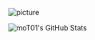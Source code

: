 ![picture](https://raw.githubusercontent.com/saadeghi/saadeghi/master/dino.gif)

![moT01's GitHub Stats](https://github-readme-stats.vercel.app/api?username=moT01&hide=["stars"]&show_icons=true)

<!--
**moT01/moT01** is a ✨ _special_ ✨ repository because its `README.md` (this file) appears on your GitHub profile.

Here are some ideas to get you started:

- 🔭 I’m currently working on ...
- 🌱 I’m currently learning ...
- 👯 I’m looking to collaborate on ...
- 🤔 I’m looking for help with ...
- 💬 Ask me about ...
- 📫 How to reach me: ...
- 😄 Pronouns: ...
- ⚡ Fun fact: ...
-->
